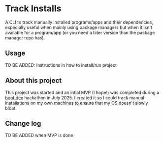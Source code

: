 # Track Installs

A CLI to track manually installed programs/apps and their dependencies, especially useful when mainly using package managers but when it isn't available for a program/app (or you need a later version than the package manager repo has).

## Usage

TO BE ADDED: Instructions in how to install/run project

## About this project

This project was started and an intial MVP (I hope!) was completed during a [boot.dev](https://boot.dev) hackathon in July 2025. I created it so I could track manual installations on my own machines to ensure that my OS doesn't slowly bloat.

## Change log

TO BE ADDED when MVP is done